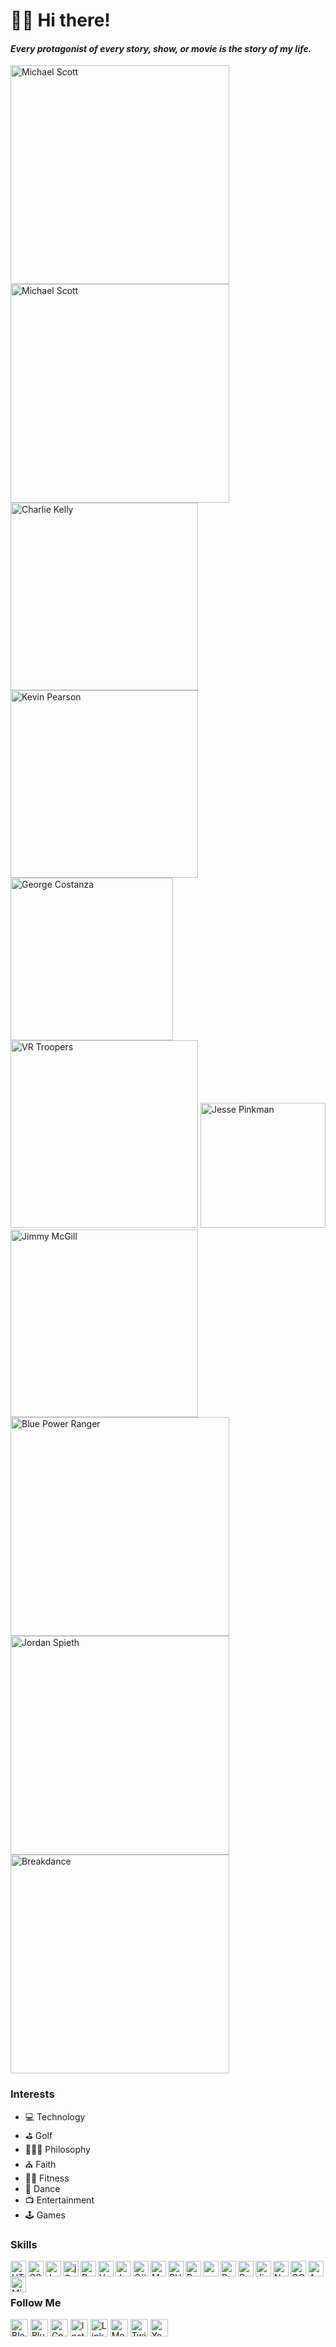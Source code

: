 # 🖖🏾 Hi there!

#### ***Every protagonist of every story, show, or movie is the story of my life.***

<div><img src="https://i.imgur.com/HTBxpUz.png" alt="Michael Scott" title="Michael Scott" width="350" />
<img src="https://media2.giphy.com/media/l0amJzVHIAfl7jMDos/giphy.gif" alt="Michael Scott" title="Michael Scott" width="350" />
<img src="https://media2.giphy.com/media/9PaC2UWEsnIG6nXcsn/giphy.gif" alt="Charlie Kelly" title="Charlie Kelly" width="300" />
<img src="https://media.giphy.com/media/7pyYl7h9VnSyUHYaw9/giphy.gif" alt="Kevin Pearson" title="Kevin Pearson" width="300" />
<img src="https://media2.giphy.com/media/Yy2H6trIkODoA/giphy.gif" alt="George Costanza" title="George Costanza" width="260" />
<img src="https://media3.giphy.com/media/DK9NoD7j2nRVm/giphy.gif" alt="VR Troopers" title="VR Troopers" width="300" />
<img src="https://media2.giphy.com/media/LiljwvntZmf4c/giphy.gif" alt="Jesse Pinkman" title="Jesse Pinkman" width="200" />
<img src="https://media1.giphy.com/media/l0EwYGlvQ7STj3wyc/giphy.gif" alt="Jimmy McGill" title="Jimmy McGill" width="300" />
<img src="https://media4.giphy.com/media/b3Owrrk9ZsC4w/giphy.gif" alt="Blue Power Ranger" title="Blue Power Ranger" width="350" />
<img src="https://media.giphy.com/media/EktxJpVkq9VcCu5YjT/giphy-downsized-large.gif" alt="Jordan Spieth" title="Jordan Spieth" width="350">
<img src="https://media0.giphy.com/media/3o85xEFRBYvAnamJnG/giphy.gif" alt="Breakdance" title="Breakdance" width="350"></div>

### Interests
- 💻 Technology
- ⛳ Golf
- 🧘🏽‍♂️ Philosophy
- ⛪️ Faith
- 🏋️‍♂️ Fitness
- 🕺 Dance
- 📺 Entertainment
- 🕹️ Games

### Skills
<img src="https://cdn.jsdelivr.net/npm/simple-icons@v3/icons/html5.svg" title="HTML5" width="25" align="left">
<img src="https://cdn.jsdelivr.net/npm/simple-icons@v3/icons/css3.svg" title="CSS3" width="25" align="left">
<img src="https://cdn.jsdelivr.net/npm/simple-icons@v3/icons/javascript.svg" title="JavaScript/Node" width="25" align="left">
<img src="https://cdn.jsdelivr.net/npm/simple-icons@v3/icons/jquery.svg" title="jQuery" width="25" align="left">
<img src="https://cdn.jsdelivr.net/npm/simple-icons@v3/icons/react.svg" title="React" width="25" align="left">
<img src="https://cdn.jsdelivr.net/npm/simple-icons@5.19.0/icons/vuedotjs.svg" title="Vue" width="25" align="left">
<img src="https://cdn.jsdelivr.net/npm/simple-icons@v3/icons/java.svg" title="Java" width="25" align="left">
<img src="https://cdn.jsdelivr.net/npm/simple-icons@v3/icons/csharp.svg" title="C#" width="25" align="left">
<img src="https://cdn.jsdelivr.net/npm/simple-icons@v3/icons/mysql.svg" title="MySQL" width="25" align="left">
<img src="https://cdn.jsdelivr.net/npm/simple-icons@v3/icons/php.svg" title="PHP" width="25" align="left">
<img src="https://cdn.jsdelivr.net/npm/simple-icons@v3/icons/python.svg" title="Python" width="25" align="left">
<img src="https://cdn.jsdelivr.net/npm/simple-icons@v3/icons/ruby.svg" titles="Ruby" width="25" align="left">
<img src="https://cdn.jsdelivr.net/npm/simple-icons@v3/icons/r.svg" title="R" width="25" align="left">
<img src="https://cdn.jsdelivr.net/npm/simple-icons@v3/icons/postman.svg" title="Postman" width="25" align="left">
<img src="https://cdn.jsdelivr.net/npm/simple-icons@v3/icons/jirasoftware.svg" title="Jira" width="25" align="left">
<img src="https://cdn.jsdelivr.net/npm/simple-icons@v3/icons/netlify.svg" title="Netlify" width="25" align="left">
<img src="https://cdn.jsdelivr.net/npm/simple-icons@v3/icons/googlecloud.svg" title="GCP" width="25" align="left">
<img src="https://cdn.jsdelivr.net/npm/simple-icons@v3/icons/amazonaws.svg" title="AWS" width="25" align="left">
<img src="https://cdn.jsdelivr.net/npm/simple-icons@v3/icons/microsoftexcel.svg" title="Microsoft Excel" width="25" align="left">
<br/><br/>

### Follow Me
<a href="https://theuiguru.blogspot.com" target="_blank"><img src="https://cdn.jsdelivr.net/npm/simple-icons@v3/icons/blogger.svg" title="Blogger" width="28"></a> 
<a href="https://bsky.app/profile/cthomas.bsky.social" target="_blank"><img src="https://simpleicons.org/icons/bluesky.svg" title="Bluesky" width="28"></a> 
<a href="https://codepen.io/cthomas" target="_blank"><img src="https://cdn.jsdelivr.net/npm/simple-icons@v3/icons/codepen.svg" title="CodePen" width="28"></a> 
<a href="https://instagr.am/cthomas1211" target="_blank"><img src="https://cdn.jsdelivr.net/npm/simple-icons@v3/icons/instagram.svg" title="Instagram" width="28"></a> 
<a href="https://linkedin.com/in/christhomas101" target="_blank"><img src="https://cdn.jsdelivr.net/npm/simple-icons@v3/icons/linkedin.svg" title="LinkedIn" width="28"></a> 
<a href="https://medium.com/cthomas1211" target="_blank"><img src="https://cdn.jsdelivr.net/npm/simple-icons@v3/icons/medium.svg" title="Medium" width="28"></a> 
<a href="https://twitter.com/cthomas1211" target="_blank"><img src="https://cdn.jsdelivr.net/npm/simple-icons@13.8.0/icons/x.svg" title="Twitter (X)" width="28"></a> 
<a href="https://youtube.com/ndnweb24" target="_blank"><img src="https://cdn.jsdelivr.net/npm/simple-icons@v3/icons/youtube.svg" title="YouTube" width="28"></a>